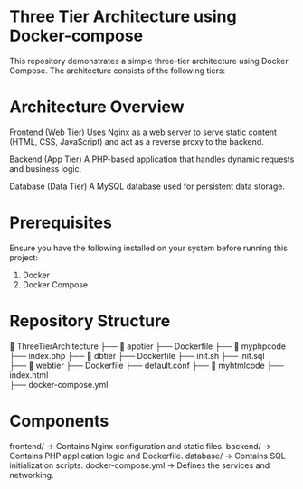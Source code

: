 # Three Tier Architecture using Docker-compose
This repository demonstrates a simple three-tier architecture using Docker Compose. The architecture consists of the following tiers:

# Architecture Overview
Frontend (Web Tier)
Uses Nginx as a web server to serve static content (HTML, CSS, JavaScript) and act as a reverse proxy to the backend.

Backend (App Tier)
A PHP-based application that handles dynamic requests and business logic.

Database (Data Tier)
A MySQL database used for persistent data storage.

# Prerequisites
Ensure you have the following installed on your system before running this project:
1. Docker 
2. Docker Compose 

# Repository Structure
📂 ThreeTierArchitecture
├── 📂 apptier
     ├── Dockerfile
     ├── 📂 myphpcode
          ├── index.php
├── 📂 dbtier
     ├── Dockerfile
     ├── init.sh
     ├── init.sql  
├── 📂 webtier
     ├── Dockerfile
     ├── default.conf
     ├── 📂 myhtmlcode
          ├── index.html   
├── docker-compose.yml          
     
# Components
frontend/ → Contains Nginx configuration and static files.
backend/ → Contains PHP application logic and Dockerfile.
database/ → Contains SQL initialization scripts.
docker-compose.yml → Defines the services and networking.
